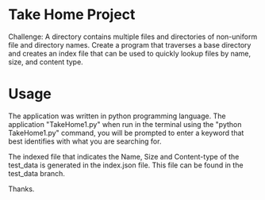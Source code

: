 # Take Home Project

Challenge: A directory contains multiple files and directories of non-uniform file and directory names. Create a program that traverses a base directory and creates an index file that can be used to quickly lookup files by name, size, and content type.

# Usage

The application was written in python programming language. The application "TakeHome1.py" when run in the terminal using the "python TakeHome1.py" command, you will be prompted to enter a keyword that best identifies with what you are searching for.

The indexed file that indicates the Name, Size and Content-type of the test_data is generated in the index.json file. This file can be found in the test_data branch.

Thanks.

